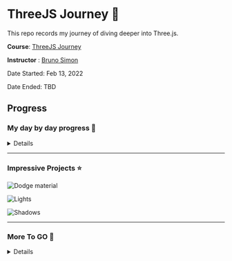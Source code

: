 # ThreeJS Journey 🤩

This repo records my journey of diving deeper into Three.js.

**Course**: [ThreeJS Journey](https://threejs-journey.com/)

**Instructor** : [Bruno Simon](https://bruno-simon.com/)

Date Started: Feb 13, 2022

Date Ended: TBD

## Progress
### My day by day progress 🎉

<Details>
#### Chapte 1 - Basics
- [x] Lesson 1: Introduction
- [x] Lesson 2: What is WebGL and Why use Three.js?
- [x] Lesson 3: Basics Scene

- Today I drew a cube on a canvas. 🎉

![image](https://user-images.githubusercontent.com/75382121/154153600-87f5481f-78e5-4697-aace-166cead1d143.png)

- [x] Lesson 4: Webpack
- [x] Lesson 5: Transform Objects
- Today I learned how to rotae a group. 🎉
- A mesh/group has `rotation`, `scale`, `position`, and etc.
<img width="804" alt="image" src="https://user-images.githubusercontent.com/75382121/156961436-7f5cc79a-6d4f-4823-8577-8206f0d3c2cd.png">

- [x] Lesson 6: Animation

![06-animation](https://user-images.githubusercontent.com/75382121/156968617-d041f2ea-a5dd-47c4-b420-954db018888b.gif)

- The screen you are looking at runs at a specific frequency. We call that a frame rate. The frame rate mostly depends on the screen, but the computer itself has limitations. Most screens run at 60 frames per second. If you do the maths, that means about a frame every 16ms. But some screens can run much faster, and when the computer has difficulties processing things, it'll run more slowly.

- This screen executes a function that moves objects and does the render on each frame regardless of the frame rate. 🎉

- [x] Lesson 7: Cameras
- Let the object move along with your cursor. 🎉

![07-camera](https://user-images.githubusercontent.com/75382121/157063530-fe7941f0-5f7b-49c9-961b-4c98d687966f.gif)

- [x] Lesson 8: Fullscreen and resizing
- The cube can be displayed in resized window and in fullscreen mode (works for both chrome and safari!) 🎉

![08-resize-and-fullscreen](https://user-images.githubusercontent.com/75382121/157076539-d8408bd0-7540-4591-b7ea-aefa136b8eae.gif)

- [x] Lesson 9: Geometries

![09-geometries](https://user-images.githubusercontent.com/75382121/157090052-13e4a53c-fd75-4803-9cd5-8e41acc5bdea.gif)

- [x] Lesson 10: Debug UI
- use `lil-gui` to debug UI 🎉

![10-debug-ui](https://user-images.githubusercontent.com/75382121/157096697-dadaf547-eb13-49d0-936e-8adf0d7f16b4.gif)

- [x] Lesson 11: Textures
- I learned how to add textures to an object! 🎉

![11-textures](https://user-images.githubusercontent.com/75382121/157156799-4f1d548d-b0e1-4fe8-a160-b3b6a4334215.gif)

- [x] Lesson 12: Materials

- Explored different types of materials, and added customized material to the objects. 🎉

![12-materials](https://user-images.githubusercontent.com/75382121/157168810-a64d94d6-123f-47b5-aa45-e4b5765c5f9b.gif)

- [x] Lesson 13: 3D Text

![13-3D-text](https://user-images.githubusercontent.com/75382121/157307771-c262a88a-ce1b-4e03-b377-d203d30aef0a.gif)


- [x] Lesson 14: Go live

- Th3 [3D text](https://13-3d-text-silk.vercel.app/) was deployed through `Vercel`. 🎉
  
- [x] Lesson 15: Lights

- `AmbientLight`, `DirectionalLight` `HemisphereLight`, `PointLight`, `RecAreaLight`, and `SpotLight` were explored and some of them were applied in the gif below. Hope you like it! 🎉

![15-lights](https://user-images.githubusercontent.com/75382121/158028822-0dc5a5c2-7d78-47d9-9bb9-20303f782c43.gif)

- [x] Lesson 16: Shadows

  - Add shadows to the object and let the object bounce on the plane following the `cosine` cycle. 🎉
 
  ![16-shadows](https://user-images.githubusercontent.com/75382121/165152306-5af3717a-1db0-4d03-b1d9-0f366088c56a.gif)

</details>

---

### Impressive Projects ⭐

![Dodge material](https://user-images.githubusercontent.com/75382121/157168810-a64d94d6-123f-47b5-aa45-e4b5765c5f9b.gif)

![Lights](https://user-images.githubusercontent.com/75382121/158028822-0dc5a5c2-7d78-47d9-9bb9-20303f782c43.gif)

![Shadows](https://user-images.githubusercontent.com/75382121/165152306-5af3717a-1db0-4d03-b1d9-0f366088c56a.gif)

---
### More To GO 🚀
<details> 
  
- [ ] Lesson 17: Haunted House
- [ ] Lesson 18: Particles
- [ ] Lesson 19: Galaxy Generator
- [ ] Lesson 20: Raycaster
- [ ] Lesson 21: Scroll based animation

#### Chapter 3 - Advanced techniques
- [ ] Lesson 22: Physics
- [ ] Lesson 23: Imported models
- [ ] Lesson 24: Custom models with Blender
- [ ] Lesson 25: Realistic render
- [ ] Lesson 26: Code structuring for bigger projects

#### Chapter 4 - Shaders
- [ ] Lesson 27: Shaders
- [ ] Lesson 28: Shader patterns
- [ ] Lesson 29: Raging sea
- [ ] Lesson 30: Animated galaxy
- [ ] Lesson 31: Modified materials

#### Chapter 5 - Extra
- [ ] Lesson 32: Post-processing
- [ ] Lesson 33: Performance tips
- [ ] Lesson 34: Intro and loading progress
- [ ] Lesson 35: Mixing HTML and WebGL
- [ ] Lesson 36: Creating a scene in Blender
- [ ] Lesson 37: Baking and exporting the scene
- [ ] Lesson 38: Importing and optimizing the scene
- [ ] Lesson 39: Adding details to the scene
- [ ] Lesson 40: The end

</details>
